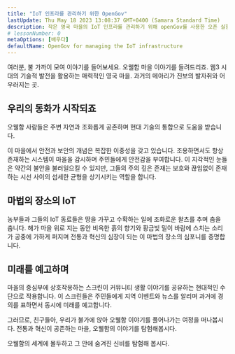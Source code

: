 ```yaml
---
title: "IoT 인프라를 관리하기 위한 OpenGov"
lastUpdate: Thu May 18 2023 13:08:37 GMT+0400 (Samara Standard Time)
description: 작은 영국 마을의 IoT 인프라를 관리하기 위해 openGov를 사용한 오픈 실험.
# lessonNumber: 0
metaOptions: [배우다]
defaultName: OpenGov for managing the IoT infrastructure
---
```


<LessonVideo :videos="[{src: 'https://crustipfs.info/ipfs/QmXBrymdTnMPDDxqjxFW6ciKayeCM9VaQVru895xtqjFQn', type: 'webm'}]" />

<RoboAcademyText fWeight="500">
여러분, 불 가까이 모여 이야기를 들어보세요. 오웰함 마을 이야기를 들려드리죠. 웹3 시대의 기술적 발전을 활용하는 매력적인 영국 마을. 과거의 메아리가 진보의 발자취와 어우러지는 곳.
</RoboAcademyText>

## 우리의 동화가 시작되죠

오웰함 사람들은 주변 자연과 조화롭게 공존하며 현대 기술의 통합으로 도움을 받습니다.

이 마을에서 안전과 보안의 개념은 복잡한 이중성을 갖고 있습니다. 조용하면서도 항상 존재하는 시스템이 마을을 감시하며 주민들에게 안전감을 부여합니다. 이 지각적인 눈들은 약간의 불안을 불러일으킬 수 있지만, 그들의 주의 깊은 존재는 보호와 끊임없이 존재하는 시선 사이의 섬세한 균형을 상기시키는 역할을 합니다.

## 마법의 장소의 IoT

농부들과 그들의 IoT 동료들은 땅을 가꾸고 수확하는 일에 조화로운 왈츠를 추며 춤을 춥니다. 해가 마을 위로 지는 동안 비옥한 흙의 향기와 황금빛 밀이 바람에 스치는 소리가 공중에 가하게 퍼지며 전통과 혁신의 심장이 되는 이 마법의 장소의 심포니를 증명합니다.

## 미래를 예고하며

마을의 중심부에 상호작용하는 스크린이 커뮤니티 생활 이야기를 공유하는 현대적인 수단으로 작용합니다. 이 스크린들은 주민들에게 지역 이벤트와 뉴스를 알리며 과거에 경의를 표하면서 동시에 미래를 예고합니다.

<RoboAcademyText>
그러므로, 친구들아, 우리가 불가에 앉아 오웰함 이야기를 풀어나가는 여정을 떠나봅시다. 전통과 혁신이 공존하는 마을, 오웰함의 이야기를 탐험해봅시다.

오웰함의 세계에 몰두하고 그 안에 숨겨진 신비를 탐험해 봅시다.
</RoboAcademyText>